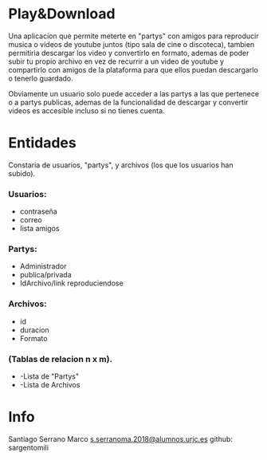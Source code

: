 # Play&Download

Una aplicacion que permite meterte en "partys" con amigos para reproducir musica o videos de youtube juntos (tipo sala de cine o discoteca),
tambien permitiria descargar los video y convertirlo en formato, ademas de poder subir tu propio archivo en vez de recurrir a un video de youtube 
y compartirlo con amigos de la plataforma para que ellos puedan descargarlo o tenerlo guardado.

Obviamente un usuario solo puede acceder a las partys a las que pertenece o a partys publicas, ademas de la funcionalidad de descargar y 
convertir videos es accesible incluso si no tienes cuenta.


# Entidades
Constaria de usuarios, "partys", y archivos (los que los usuarios han subido).

### Usuarios:
- contraseña
- correo
- lista amigos

### Partys:
- Administrador
- publica/privada
- IdArchivo/link reproduciendose

### Archivos:
- id
- duracion
- Formato

### (Tablas de relacion n x m).
- -Lista de "Partys"
- -Lista de Archivos

# Info
Santiago Serrano Marco s.serranoma.2018@alumnos.urjc.es
github: sargentomili
